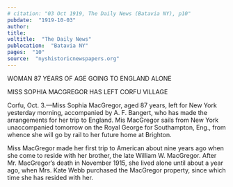 ```yaml
---
# citation: "03 Oct 1919, The Daily News (Batavia NY), p10"
pubdate:  "1919-10-03"
author: 
title: 
voltitle:  "The Daily News"
publocation:  "Batavia NY"
pages:  "10"
source:  "nyshistoricnewspapers.org"
---
```


WOMAN 87 YEARS OF AGE GOING TO ENGLAND ALONE

MISS SOPHIA MACGREGOR HAS LEFT CORFU VILLAGE

Corfu, Oct. 3.—Miss Sophia MacGregor, aged 87 years, left for New York yesterday morning, accompanied by A. F. Bangert, who has made the arrangements for her trip to England. Mis MacGregor sails from New York unaccompanied tomorrow on the Royal George for Southampton, Eng., from whence she will go by rail to her future home at Brighton.

Miss MacGregor made her first trip to American about nine years ago when she come to reside with her brother, the late William W. MacGregor. After Mr. MacGregor’s death in November 1915, she lived alone until about a year ago, when Mrs. Kate Webb purchased the MacGregor property, since which time she has resided with her.

